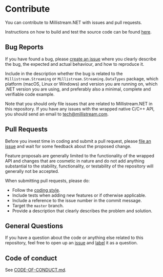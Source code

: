# Contribute
You can contribute to Millistream.NET with issues and pull requests.

Instructions on how to build and test the source code can be found [here](https://github.com/mgnsm/Millistream.NET/tree/main/Documentation/build-and-test.md).

## Bug Reports
If you have found a bug, please [create an issue](https://docs.github.com/en/github/managing-your-work-on-github/creating-an-issue) where you clearly describe the bug, the expected and actual behaviour, and how to reproduce it.

Include in the description whether the bug is related to the `Millistream.Streaming` or `Millistream.Streaming.DataTypes` package, which platform (macOS, Linux or Windows) and version you are running on, which .NET version you are using, and preferably also a minimal, complete and verifiable code example.

Note that you should only file issues that are related to Millistream.NET in this repository. If you have any issues with the wrapped native C/C++ API, you should send an email to tech@millistream.com.

## Pull Requests
Before you invest time in coding and submit a pull request, please [file an issue](https://docs.github.com/en/github/managing-your-work-on-github/creating-an-issue) and wait for some feedback about the proposed change. 

Feature proposals are generally limited to the functionality of the wrapped API and changes that are cosmetic in nature and do not add anything substantial to the stability, functionality, or testability of the repository will generally not be accepted.

When submitting pull requests, please do:

- Follow the [coding style](https://github.com/mgnsm/Millistream.NET/tree/main/Documentation/coding-style.md).
- Include tests when adding new features or if otherwise applicable.
- Include a reference to the issue number in the commit message.
- Target the `master` branch.
- Provide a description that clearly describes the problem and solution.

## General Questions
If you have a question about the code or anything else related to this repository, feel free to open up an [issue](https://docs.github.com/en/github/managing-your-work-on-github/creating-an-issue) and [label](https://docs.github.com/en/github/managing-your-work-on-github/about-labels) it as a question.

## Code of conduct
See [CODE-OF-CONDUCT.md](CODE-OF-CONDUCT.md).
